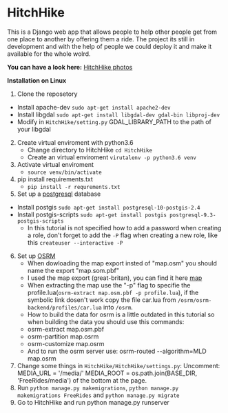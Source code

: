  # HitchHike
 
This is a Django web app that allows people to help other people get from one place to another by offering them a ride.
The project its still in development and with the help of people we could deploy it and make it available for the whole wolrd.

**You can have a look here:**  [HitchHike photos](https://tiki92.github.io/HitchHike/)

    
 **Installation on Linux**
   1.  Clone the reposetory
   - Install apache-dev `sudo apt-get install apache2-dev`
   - Install libgdal `sudo apt-get install libgdal-dev gdal-bin libproj-dev`
   - Modify in `HitchHike/setting.py` GDAL_LIBRARY_PATH to the path of your libgdal
   
   2.  Create virtual enviroment with python3.6
       - Change directory to HitchHike `cd HitchHike`
       - Create an virtual enviroment `virutalenv -p python3.6 venv`
   3.  Activate virtual enviroment
       - `source venv/bin/activate`
   4.  pip install requirements.txt
       - `pip install -r requrements.txt`
   5.  Set up a [postgresql](https://www.digitalocean.com/community/tutorials/how-to-install-and-use-postgresql-on-ubuntu-16-04) database
   -  Install postgis `sudo apt-get install postgresql-10-postgis-2.4`
   -  Install postgis-scripts `sudo apt-get install postgis postgresql-9.3-postgis-scripts`
       - In this tutorial is not specified how to add a password when creating a role, don't forget to add the `-P` flag when creating a new role, like this `createuser --interactive -P`
   6.  Set up [OSRM](https://www.digitalocean.com/community/tutorials/how-to-set-up-an-osrm-server-on-ubuntu-14-04)
       - When dowloading the map export insted of "map.osm" you should name the export "map.som.pbf"
       - I used the map export (great-britan), you can find it here [map](http://download.geofabrik.de/europe/great-britain-latest.osm.pbf)
       - When extracting the map use the "-p" flag to specifie the profile.lua(`osrm-extract map.osm.pbf -p profile.lua`), if the symbolic link dosen't work copy the file car.lua from `/osrm/osrm-backend/profiles/car.lua` into `/osrm`.
       - How to build the data for osrm is a little outdated in this tutorial so when building the data you should use this commands:
        - osrm-extract map.osm.pbf
        - osrm-partition map.osrm
        - osrm-customize map.osrm
        - And to run the osrm server use: osrm-routed --algorithm=MLD map.osrm
   7.  Change some things in `HitchHike/HitchHike/settings.py`:
   Uncomment:
   MEDIA_URL = '/media/'
   MEDIA_ROOT = os.path.join(BASE_DIR, 'FreeRides/media')
   of the bottom at the page.
   8.  Run `python manage.py makemigrations`, `python manage.py makemigrations FreeRides` and `python manage.py migrate`
   7.  Go to HitchHike and run python manage.py runserver
   
